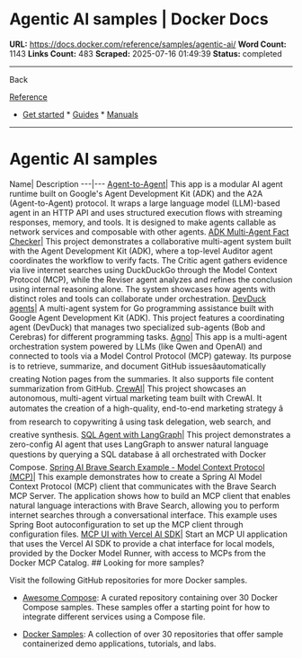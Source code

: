 # Agentic AI samples | Docker Docs

**URL:** https://docs.docker.com/reference/samples/agentic-ai/
**Word Count:** 1143
**Links Count:** 483
**Scraped:** 2025-07-16 01:49:39
**Status:** completed

---

Back

[Reference](https://docs.docker.com/reference/)

  * [Get started](https://docs.docker.com/get-started/)   * [Guides](https://docs.docker.com/guides/)   * [Manuals](https://docs.docker.com/manuals/)

* * *

# Agentic AI samples

Name| Description   ---|---   [Agent-to-Agent](https://github.com/docker/compose-for-agents/tree/main/a2a)| This app is a modular AI agent runtime built on Google's Agent Development Kit \(ADK\) and the A2A \(Agent-to-Agent\) protocol. It wraps a large language model \(LLM\)-based agent in an HTTP API and uses structured execution flows with streaming responses, memory, and tools. It is designed to make agents callable as network services and composable with other agents.   [ADK Multi-Agent Fact Checker](https://github.com/docker/compose-for-agents/tree/main/adk)| This project demonstrates a collaborative multi-agent system built with the Agent Development Kit \(ADK\), where a top-level Auditor agent coordinates the workflow to verify facts. The Critic agent gathers evidence via live internet searches using DuckDuckGo through the Model Context Protocol \(MCP\), while the Reviser agent analyzes and refines the conclusion using internal reasoning alone. The system showcases how agents with distinct roles and tools can collaborate under orchestration.   [DevDuck agents](https://github.com/docker/compose-for-agents/tree/main/adk-cerebras)| A multi-agent system for Go programming assistance built with Google Agent Development Kit \(ADK\). This project features a coordinating agent \(DevDuck\) that manages two specialized sub-agents \(Bob and Cerebras\) for different programming tasks.   [Agno](https://github.com/docker/compose-for-agents/tree/main/agno)| This app is a multi-agent orchestration system powered by LLMs \(like Qwen and OpenAI\) and connected to tools via a Model Control Protocol \(MCP\) gateway. Its purpose is to retrieve, summarize, and document GitHub issuesâautomatically creating Notion pages from the summaries. It also supports file content summarization from GitHub.   [CrewAI](https://github.com/docker/compose-for-agents/tree/main/crew-ai)| This project showcases an autonomous, multi-agent virtual marketing team built with CrewAI. It automates the creation of a high-quality, end-to-end marketing strategy â from research to copywriting â using task delegation, web search, and creative synthesis.   [SQL Agent with LangGraph](https://github.com/docker/compose-for-agents/tree/main/langgraph)| This project demonstrates a zero-config AI agent that uses LangGraph to answer natural language questions by querying a SQL database â all orchestrated with Docker Compose.   [Spring AI Brave Search Example - Model Context Protocol \(MCP\)](https://github.com/docker/compose-for-agents/tree/main/spring-ai)| This example demonstrates how to create a Spring AI Model Context Protocol \(MCP\) client that communicates with the Brave Search MCP Server. The application shows how to build an MCP client that enables natural language interactions with Brave Search, allowing you to perform internet searches through a conversational interface. This example uses Spring Boot autoconfiguration to set up the MCP client through configuration files.   [MCP UI with Vercel AI SDK](https://github.com/docker/compose-for-agents/tree/main/a2a)| Start an MCP UI application that uses the Vercel AI SDK to provide a chat interface for local models, provided by the Docker Model Runner, with access to MCPs from the Docker MCP Catalog.      ## Looking for more samples?

Visit the following GitHub repositories for more Docker samples.

  * [Awesome Compose](https://github.com/docker/awesome-compose): A curated repository containing over 30 Docker Compose samples. These samples offer a starting point for how to integrate different services using a Compose file.

  * [Docker Samples](https://github.com/dockersamples?q=&type=all&language=&sort=stargazers): A collection of over 30 repositories that offer sample containerized demo applications, tutorials, and labs.